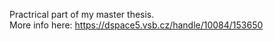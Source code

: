 Practrical part of my master thesis.<br>
More info here: https://dspace5.vsb.cz/handle/10084/153650
